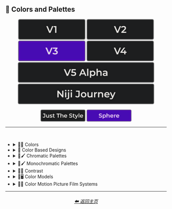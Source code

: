 <h2>🎨 Colors and Palettes</h2>

<div align="center">

[<img src="/Images/Repo_Parts/Buttons/Version_Buttons/button_version_V1_inactive.webp?raw=true" alt="MidJourney V1" height="64" />](/Pages/MJ_V1/Style_Pages/Sphere/Colors_and_Palettes.md)
[<img src="/Images/Repo_Parts/Buttons/Version_Buttons/button_version_V2_inactive.webp?raw=true" alt="MidJourney V2" height="64" />](/Pages/MJ_V2/Style_Pages/Sphere/Colors_and_Palettes.md)
[<img src="/Images/Repo_Parts/Buttons/Version_Buttons/button_version_V3_active.webp?raw=true" alt="MidJourney V3" height="64" />](/Pages/MJ_V3/Style_Pages/Sphere/Colors_and_Palettes.md)
[<img src="/Images/Repo_Parts/Buttons/Version_Buttons/button_version_V4_inactive.webp?raw=true" alt="MidJourney V4" height="64" />](/Pages/MJ_V4/Style_Pages/Just_The_Style/Colors_and_Palettes.md)
<br>
[<img src="/Images/Repo_Parts/Buttons/Version_Buttons/button_version_V5_Alpha_inactive_half.webp?raw=true" alt="MidJourney V5" height="64" />](/Pages/MJ_V5/Style_Pages/Just_The_Style/Colors_and_Palettes.md)
[<img src="/Images/Repo_Parts/Buttons/Version_Buttons/button_version_niji_inactive_half.webp?raw=true" alt="Niji Journey" height="64" />](/Pages/Niji_Journey/Style_Pages/Colors_and_Palettes.md)

[<img src="/Images/Repo_Parts/Buttons/Image_Type_Buttons/button_just_the_style_inactive.webp?raw=true" alt="Just The Style" width="140.5" />](/Pages/MJ_V3/Style_Pages/Just_The_Style/Colors_and_Palettes.md)
[<img src="/Images/Repo_Parts/Buttons/Image_Type_Buttons/button_sphere_active.webp?raw=true" alt="Sphere" width="140.5" />](/Pages/MJ_V3/Style_Pages/Sphere/Colors_and_Palettes.md)

</div>

<hr>
<br>


- <details><summary>🎨🔴 Colors</summary><p>

	- <details><summary>🎨🔴 Basic Colors</summary><p><div align="center">

		| White | Black | Brown |
		| :-: | :-: | :-: |
		| <img src="/Images/MJ_V3/MidJourney_Styles_(sphere)/Colors/Basic_Colors/sphere_White.webp?raw=true" width="256" /> | <img src="/Images/MJ_V3/MidJourney_Styles_(sphere)/Colors/Basic_Colors/sphere_Black.webp?raw=true" width="256" /> | <img src="/Images/MJ_V3/MidJourney_Styles_(sphere)/Colors/Basic_Colors/sphere_Brown.webp?raw=true" width="256" /> |
		
		<br>
		
		| Light-Gray | Gray | Dark-Gray |
		| :-: | :-: | :-: |
		| <img src="/Images/MJ_V3/MidJourney_Styles_(sphere)/Colors/Basic_Colors/sphere_Light-Gray.webp?raw=true" width="256" /> | <img src="/Images/MJ_V3/MidJourney_Styles_(sphere)/Colors/Basic_Colors/sphere_Gray.webp?raw=true" width="256" /> | <img src="/Images/MJ_V3/MidJourney_Styles_(sphere)/Colors/Basic_Colors/sphere_Dark-Gray.webp?raw=true" width="256" /> |
		
		<br>
		
		| Maroon | Red | Orange |
		| :-: | :-: | :-: |
		| <img src="/Images/MJ_V3/MidJourney_Styles_(sphere)/Colors/Basic_Colors/sphere_Maroon.webp?raw=true" width="256" /> | <img src="/Images/MJ_V3/MidJourney_Styles_(sphere)/Colors/Basic_Colors/sphere_Red.webp?raw=true" width="256" /> | <img src="/Images/MJ_V3/MidJourney_Styles_(sphere)/Colors/Basic_Colors/sphere_Orange.webp?raw=true" width="256" /> |
		
		<br>
		
		| Yellow | Lime | Green |
		| :-: | :-: | :-: |
		| <img src="/Images/MJ_V3/MidJourney_Styles_(sphere)/Colors/Basic_Colors/sphere_Yellow.webp?raw=true" width="256" /> | <img src="/Images/MJ_V3/MidJourney_Styles_(sphere)/Colors/Basic_Colors/sphere_Lime.webp?raw=true" width="256" /> | <img src="/Images/MJ_V3/MidJourney_Styles_(sphere)/Colors/Basic_Colors/sphere_Green.webp?raw=true" width="256" /> |

		<br>
		
		| Cyan | Teal | Blue |
		| :-: | :-: | :-: |
		| <img src="/Images/MJ_V3/MidJourney_Styles_(sphere)/Colors/Basic_Colors/sphere_Cyan.webp?raw=true" width="256" /> | <img src="/Images/MJ_V3/MidJourney_Styles_(sphere)/Colors/Basic_Colors/sphere_Teal.webp?raw=true" width="256" /> | <img src="/Images/MJ_V3/MidJourney_Styles_(sphere)/Colors/Basic_Colors/sphere_Blue.webp?raw=true" width="256" /> |
		
		<br>
		
		| Indigo | Purple | Violet |
		| :-: | :-: | :-: |
		| <img src="/Images/MJ_V3/MidJourney_Styles_(sphere)/Colors/Basic_Colors/sphere_Indigo.webp?raw=true" width="256" /> | <img src="/Images/MJ_V3/MidJourney_Styles_(sphere)/Colors/Basic_Colors/sphere_Purple.webp?raw=true" width="256" /> | <img src="/Images/MJ_V3/MidJourney_Styles_(sphere)/Colors/Basic_Colors/sphere_Violet.webp?raw=true" width="256" /> |
		
		<br>
		
		| Fuchsia | Magenta | Pink |
		| :-: | :-: | :-: |
		| <img src="/Images/MJ_V3/MidJourney_Styles_(sphere)/Colors/Basic_Colors/sphere_Fuchsia.webp?raw=true" width="256" /> | <img src="/Images/MJ_V3/MidJourney_Styles_(sphere)/Colors/Basic_Colors/sphere_Magenta.webp?raw=true" width="256" /> | <img src="/Images/MJ_V3/MidJourney_Styles_(sphere)/Colors/Basic_Colors/sphere_Pink.webp?raw=true" width="256" /> |

		</div></p></details>


	- <details><summary>🎨🔵 Extended Colors</summary><p><div align="center">

		| Tan | Beige |
		| :-: | :-: |
		| <img src="/Images/MJ_V3/MidJourney_Styles_(sphere)/Colors/Extended_Colors/sphere_Tan.webp?raw=true" width="256" /> | <img src="/Images/MJ_V3/MidJourney_Styles_(sphere)/Colors/Extended_Colors/sphere_Beige.webp?raw=true" width="256" /> |

		<br>

		| Blush | Scarlet |
		| :-: | :-: |
		| <img src="/Images/MJ_V3/MidJourney_Styles_(sphere)/Wave_14/sphere_Blush.webp?raw=true" width="256" /> | <img src="/Images/MJ_V3/MidJourney_Styles_(sphere)/Colors/Extended_Colors/sphere_Scarlet.webp?raw=true" width="256" /> |
		
		<br>
		
		| Olive-Green | Chartreuse |
		| :-: | :-: |
		| <img src="/Images/MJ_V3/MidJourney_Styles_(sphere)/Colors/Extended_Colors/sphere_Olive-Green.webp?raw=true" width="256" /> | <img src="/Images/MJ_V3/MidJourney_Styles_(sphere)/Colors/Extended_Colors/sphere_Chartreuse.webp?raw=true" width="256" /> |
		
		<br>
		
		| Turquoise | Aqua | Azure |
		| :-: | :-: | :-: |
		| <img src="/Images/MJ_V3/MidJourney_Styles_(sphere)/Colors/Extended_Colors/sphere_Turquoise.webp?raw=true" width="256" /> | <img src="/Images/MJ_V3/MidJourney_Styles_(sphere)/Colors/Extended_Colors/sphere_Aqua.webp?raw=true" width="256" /> | <img src="/Images/MJ_V3/MidJourney_Styles_(sphere)/Colors/Extended_Colors/sphere_Azure.webp?raw=true" width="256" /> |

		</div></p></details>


	- <details><summary>🎨⚫ Dark Variations</summary><p><div align="center">

		| Dark-White | Dark-Brown |
		| :-: | :-: |
		| <img src="/Images/MJ_V3/MidJourney_Styles_(sphere)/Colors/Dark_Colors/sphere_Dark-White.webp?raw=true" width="256" /> | <img src="/Images/MJ_V3/MidJourney_Styles_(sphere)/Colors/Dark_Colors/sphere_Dark-Brown.webp?raw=true" width="256" /> |
		
		<br>
		
		| Dark-Maroon | Dark-Red | Dark-Orange |
		| :-: | :-: | :-: |
		| <img src="/Images/MJ_V3/MidJourney_Styles_(sphere)/Colors/Dark_Colors/sphere_Dark-Maroon.webp?raw=true" width="256" /> | <img src="/Images/MJ_V3/MidJourney_Styles_(sphere)/Colors/Dark_Colors/sphere_Dark-Red.webp?raw=true" width="256" /> | <img src="/Images/MJ_V3/MidJourney_Styles_(sphere)/Colors/Dark_Colors/sphere_Dark-Orange.webp?raw=true" width="256" /> |
		
		<br>
		
		| Dark-Yellow | Dark-Lime | Dark-Green |
		| :-: | :-: | :-: |
		| <img src="/Images/MJ_V3/MidJourney_Styles_(sphere)/Colors/Dark_Colors/sphere_Dark-Yellow.webp?raw=true" width="256" /> | <img src="/Images/MJ_V3/MidJourney_Styles_(sphere)/Colors/Dark_Colors/sphere_Dark-Lime.webp?raw=true" width="256" /> | <img src="/Images/MJ_V3/MidJourney_Styles_(sphere)/Colors/Dark_Colors/sphere_Dark-Green.webp?raw=true" width="256" /> |

		<br>
		
		| Dark-Cyan | Dark-Blue |
		| :-: | :-: |
		| <img src="/Images/MJ_V3/MidJourney_Styles_(sphere)/Colors/Dark_Colors/sphere_Dark-Cyan.webp?raw=true" width="256" /> | <img src="/Images/MJ_V3/MidJourney_Styles_(sphere)/Colors/Dark_Colors/sphere_Dark-Blue.webp?raw=true" width="256" /> |
		
		<br>
		
		| Dark-Purple | Dark-Magenta | Dark-Pink |
		| :-: | :-: | :-: |
		| <img src="/Images/MJ_V3/MidJourney_Styles_(sphere)/Colors/Dark_Colors/sphere_Dark-Purple.webp?raw=true" width="256" /> | <img src="/Images/MJ_V3/MidJourney_Styles_(sphere)/Colors/Dark_Colors/sphere_Dark-Magenta.webp?raw=true" width="256" /> | <img src="/Images/MJ_V3/MidJourney_Styles_(sphere)/Colors/Dark_Colors/sphere_Dark-Pink.webp?raw=true" width="256" /> |

		</div></p></details>


	- <details><summary>🎨⚪ Light Variations</summary><p><div align="center">

		| Light-Black | Light-Brown |
		| :-: | :-: |
		| <img src="/Images/MJ_V3/MidJourney_Styles_(sphere)/Colors/Light_Colors/sphere_Light-Black.webp?raw=true" width="256" /> | <img src="/Images/MJ_V3/MidJourney_Styles_(sphere)/Colors/Light_Colors/sphere_Light-Brown.webp?raw=true" width="256" /> |
		
		<br>
		
		| Light-Maroon | Light-Red | Light-Orange |
		| :-: | :-: | :-: |
		| <img src="/Images/MJ_V3/MidJourney_Styles_(sphere)/Colors/Light_Colors/sphere_Light-Maroon.webp?raw=true" width="256" /> | <img src="/Images/MJ_V3/MidJourney_Styles_(sphere)/Colors/Light_Colors/sphere_Light-Red.webp?raw=true" width="256" /> | <img src="/Images/MJ_V3/MidJourney_Styles_(sphere)/Colors/Light_Colors/sphere_Light-Orange.webp?raw=true" width="256" /> |
		
		<br>
		
		| Light-Yellow | Light-Lime | Light-Green |
		| :-: | :-: | :-: |
		| <img src="/Images/MJ_V3/MidJourney_Styles_(sphere)/Colors/Light_Colors/sphere_Light-Yellow.webp?raw=true" width="256" /> | <img src="/Images/MJ_V3/MidJourney_Styles_(sphere)/Colors/Light_Colors/sphere_Light-Lime.webp?raw=true" width="256" /> | <img src="/Images/MJ_V3/MidJourney_Styles_(sphere)/Colors/Light_Colors/sphere_Light-Green.webp?raw=true" width="256" /> |
		
		<br>
		
		| Light-Cyan | Light-Blue |
		| :-: | :-: |
		| <img src="/Images/MJ_V3/MidJourney_Styles_(sphere)/Colors/Light_Colors/sphere_Light-Cyan.webp?raw=true" width="256" /> | <img src="/Images/MJ_V3/MidJourney_Styles_(sphere)/Colors/Light_Colors/sphere_Light-Blue.webp?raw=true" width="256" /> |
		
		<br>
		
		| Light-Purple | Light-Magenta | Light-Pink |
		| :-: | :-: | :-: |
		| <img src="/Images/MJ_V3/MidJourney_Styles_(sphere)/Colors/Light_Colors/sphere_Light-Purple.webp?raw=true" width="256" /> | <img src="/Images/MJ_V3/MidJourney_Styles_(sphere)/Colors/Light_Colors/sphere_Light-Magenta.webp?raw=true" width="256" /> | <img src="/Images/MJ_V3/MidJourney_Styles_(sphere)/Colors/Light_Colors/sphere_Light-Pink.webp?raw=true" width="256" /> |


		</div></p></details>


	- <details><summary>🎨🔶 Vivid Variations</summary><p><div align="center">

		| Vivid-Brown | Vivid-Maroon | Vivid-Red |
		| :-: | :-: | :-: |
		| <img src="/Images/MJ_V3/MidJourney_Styles_(sphere)/Colors/Vivid_Colors/sphere_Vivid-Brown.webp?raw=true" width="256" /> | <img src="/Images/MJ_V3/MidJourney_Styles_(sphere)/Colors/Vivid_Colors/sphere_Vivid-Maroon.webp?raw=true" width="256" /> | <img src="/Images/MJ_V3/MidJourney_Styles_(sphere)/Colors/Vivid_Colors/sphere_Vivid-Red.webp?raw=true" width="256" /> |
		
		<br>
		
		| Vivid-Orange | Vivid-Yellow | Vivid-Lime |
		| :-: | :-: | :-: |
		| <img src="/Images/MJ_V3/MidJourney_Styles_(sphere)/Colors/Vivid_Colors/sphere_Vivid-Orange.webp?raw=true" width="256" /> | <img src="/Images/MJ_V3/MidJourney_Styles_(sphere)/Colors/Vivid_Colors/sphere_Vivid-Yellow.webp?raw=true" width="256" /> | <img src="/Images/MJ_V3/MidJourney_Styles_(sphere)/Colors/Vivid_Colors/sphere_Vivid-Lime.webp?raw=true" width="256" /> |
		
		<br>
		
		| Vivid-Green | Vivid-Cyan | Vivid-Blue |
		| :-: | :-: | :-: |
		| <img src="/Images/MJ_V3/MidJourney_Styles_(sphere)/Colors/Vivid_Colors/sphere_Vivid-Green.webp?raw=true" width="256" /> | <img src="/Images/MJ_V3/MidJourney_Styles_(sphere)/Colors/Vivid_Colors/sphere_Vivid-Cyan.webp?raw=true" width="256" /> | <img src="/Images/MJ_V3/MidJourney_Styles_(sphere)/Colors/Vivid_Colors/sphere_Vivid-Blue.webp?raw=true" width="256" /> |
		
		<br>
		
		| Vivid-Purple | Vivid-Magenta | Vivid-Pink |
		| :-: | :-: | :-: |
		| <img src="/Images/MJ_V3/MidJourney_Styles_(sphere)/Colors/Vivid_Colors/sphere_Vivid-Purple.webp?raw=true" width="256" /> | <img src="/Images/MJ_V3/MidJourney_Styles_(sphere)/Colors/Vivid_Colors/sphere_Vivid-Magenta.webp?raw=true" width="256" /> | <img src="/Images/MJ_V3/MidJourney_Styles_(sphere)/Colors/Vivid_Colors/sphere_Vivid-Pink.webp?raw=true" width="256" /> |

		</div></p></details>

  </p></details>


- <details><summary>🎨 Color Based Designs</summary><p><div align="center">

	| Color | Colorized | Color Wheel |
	| :-: | :-: | :-: |
	| <img src="/Images/MJ_V3/MidJourney_Styles_(sphere)/Wave_13/sphere_Color.webp?raw=true" width="256" /> | <img src="/Images/MJ_V3/MidJourney_Styles_(sphere)/sphere_Colorized.webp?raw=true" width="256" /> | <img src="/Images/MJ_V3/MidJourney_Styles_(sphere)/Wave_9/sphere_Color_Wheel.webp?raw=true" width="256" /> |
	
	<br>

	| Hue | Tone | Value |
	| :-: | :-: | :-: |
	| <img src="/Images/MJ_V3/MidJourney_Styles_(sphere)/Wave_9/sphere_Hue.webp?raw=true" width="256" /> | <img src="/Images/MJ_V3/MidJourney_Styles_(sphere)/Wave_14/sphere_Tone.webp?raw=true" width="256" /> | <img src="/Images/MJ_V3/MidJourney_Styles_(sphere)/Wave_14/sphere_Value.webp?raw=true" width="256" /> |

	<br>

	| Gradient | Color Blend | False-Color |
	| :-: | :-: | :-: |
	| <img src="/Images/MJ_V3/MidJourney_Styles_(sphere)/sphere_Gradient.webp?raw=true" width="256" /> | <img src="/Images/MJ_V3/MidJourney_Styles_(sphere)/sphere_Color_Blend.webp?raw=true" width="256" /> | <img src="/Images/MJ_V3/MidJourney_Styles_(sphere)/sphere_False-Color.webp?raw=true" width="256" /> |

	<br>

	| Vibrance | Vibrant Colors | Vivid |
	| :-: | :-: | :-: |
	| <img src="/Images/MJ_V3/MidJourney_Styles_(sphere)/sphere_Vibrance.webp?raw=true" width="256" /> | <img src="/Images/MJ_V3/MidJourney_Styles_(sphere)/sphere_Vibrant_Colors.webp?raw=true" width="256" /> | <img src="/Images/MJ_V3/MidJourney_Styles_(sphere)/Wave_13/sphere_Vivid.webp?raw=true" width="256" /> |
	
	<br>
	
	| Bright Colors | Light Colors |
	| :-: | :-: |
	| <img src="/Images/MJ_V3/MidJourney_Styles_(sphere)/sphere_Bright_Colors.webp?raw=true" width="256" /> | <img src="/Images/MJ_V3/MidJourney_Styles_(sphere)/sphere_Light_Colors.webp?raw=true" width="256" /> |
	
	<br>
	
	| Dark Colors | Darkened |
	| :-: | :-: |
	| <img src="/Images/MJ_V3/MidJourney_Styles_(sphere)/sphere_Dark_Colors.webp?raw=true" width="256" /> | <img src="/Images/MJ_V3/MidJourney_Styles_(sphere)/Wave_11/sphere_Darkened.webp?raw=true" width="256" /> |

	<br>
	
	| Neutral | Dingy Colors |
	| :-: | :-: |
	| <img src="/Images/MJ_V3/MidJourney_Styles_(sphere)/sphere_Neutral.webp?raw=true" width="256" /> | <img src="/Images/MJ_V3/MidJourney_Styles_(sphere)/sphere_Dingy_Colors.webp?raw=true" width="256" /> |

	<br>
	
	| Spectrum | Pigment | Variegated |
	| :-: | :-: | :-: |
	| <img src="/Images/MJ_V3/MidJourney_Styles_(sphere)/sphere_Spectrum.webp?raw=true" width="256" /> | <img src="/Images/MJ_V3/MidJourney_Styles_(sphere)/Wave_9/sphere_Pigment.webp?raw=true" width="256" /> | <img src="/Images/MJ_V3/MidJourney_Styles_(sphere)/Wave_14/sphere_Variegated.webp?raw=true" width="256" /> |

	<br>

	| Pure | Purity |
	| :-: | :-: |
	| <img src="/Images/MJ_V3/MidJourney_Styles_(sphere)/Wave_9/sphere_Pure.webp?raw=true" width="256" /> | <img src="/Images/MJ_V3/MidJourney_Styles_(sphere)/sphere_Purity.webp?raw=true" width="256" /> |

	<br>
	
	| Faded Colors | Faded |
	| :-: | :-: |
	| <img src="/Images/MJ_V3/MidJourney_Styles_(sphere)/Wave_14/sphere_Faded_Colors.webp?raw=true" width="256" /> | <img src="/Images/MJ_V3/MidJourney_Styles_(sphere)/Wave_14/sphere_Faded.webp?raw=true" width="256" /> |

	<br>
	
	| Autochrome | EnChroma |
	| :-: | :-: |
	| <img src="/Images/MJ_V3/MidJourney_Styles_(sphere)/Wave_14/sphere_Autochrome.webp?raw=true" width="256" /> | <img src="/Images/MJ_V3/MidJourney_Styles_(sphere)/Wave_14/sphere_EnChroma.webp?raw=true" width="256" /> |

	<br>
	
	| Happy Colors | Exciting Colors | Gloomy Colors |
	| :-: | :-: | :-: |
	| <img src="/Images/MJ_V3/MidJourney_Styles_(sphere)/sphere_Happy_Colors.webp?raw=true" width="256" /> | <img src="/Images/MJ_V3/MidJourney_Styles_(sphere)/sphere_Exciting_Colors.webp?raw=true" width="256" /> | <img src="/Images/MJ_V3/MidJourney_Styles_(sphere)/sphere_Gloomy_Colors.webp?raw=true" width="256" /> |
	
	<br>
	
	| Single Color | Double Colors | Dual Colors |
	| :-: | :-: | :-: |
	| <img src="/Images/MJ_V3/MidJourney_Styles_(sphere)/sphere_Single_Color.webp?raw=true" width="256" /> | <img src="/Images/MJ_V3/MidJourney_Styles_(sphere)/sphere_Double_Colors.webp?raw=true" width="256" /> | <img src="/Images/MJ_V3/MidJourney_Styles_(sphere)/sphere_Dual_Colors.webp?raw=true" width="256" /> |
	
	<br>
	
	| Triple Colors | Quadruple Colors | Quintuple Colors |
	| :-: | :-: | :-: |
	| <img src="/Images/MJ_V3/MidJourney_Styles_(sphere)/sphere_Triple_Colors.webp?raw=true" width="256" /> | <img src="/Images/MJ_V3/MidJourney_Styles_(sphere)/sphere_Quadruple_Colors.webp?raw=true" width="256" /> | <img src="/Images/MJ_V3/MidJourney_Styles_(sphere)/sphere_Quintuple_Colors.webp?raw=true" width="256" /> |
	
	<br>
	
	| Hextuple Colors | Septuple Colors | Octuple Colors |
	| :-: | :-: | :-: |
	| <img src="/Images/MJ_V3/MidJourney_Styles_(sphere)/sphere_Hextuple_Colors.webp?raw=true" width="256" /> | <img src="/Images/MJ_V3/MidJourney_Styles_(sphere)/sphere_Septuple_Colors.webp?raw=true" width="256" /> | <img src="/Images/MJ_V3/MidJourney_Styles_(sphere)/sphere_Octuple_Colors.webp?raw=true" width="256" /> |
	
	<br>
	
	| Infinituple Colors |
	| :-: |
	| <img src="/Images/MJ_V3/MidJourney_Styles_(sphere)/sphere_Infinituple_Colors.webp?raw=true" width="256" /> |

  </p></details>


- <details><summary>🎨🖌 Chromatic Palettes</summary><p><div align="center">

	| Palette | Color Palette |
	| :-: | :-: |
	| <img src="/Images/MJ_V3/MidJourney_Styles_(sphere)/Wave_13/sphere_Palette.webp?raw=true" width="256" /> | <img src="/Images/MJ_V3/MidJourney_Styles_(sphere)/Wave_13/sphere_Color_Palette.webp?raw=true" width="256" /> |

	<br>

	| Warm Color Palette | Cool Color Palette | Inverted Colors |
	| :-: | :-: | :-: |
	| <img src="/Images/MJ_V3/MidJourney_Styles_(sphere)/sphere_Warm_Color_Palette.webp?raw=true" width="256" /> | <img src="/Images/MJ_V3/MidJourney_Styles_(sphere)/sphere_Cool_Color_Palette.webp?raw=true" width="256" /> | <img src="/Images/MJ_V3/MidJourney_Styles_(sphere)/sphere_Inverted_Colors.webp?raw=true" width="256" /> |
	
	<br>
	
	| Colorful | Multicolored | Rainbow |
	| :-: | :-: | :-: |
	| <img src="/Images/MJ_V3/MidJourney_Styles_(sphere)/sphere_Colorful.webp?raw=true" width="256" /> | <img src="/Images/MJ_V3/MidJourney_Styles_(sphere)/Wave_12/sphere_Multicolored.webp?raw=true" width="256" /> | <img src="/Images/MJ_V3/MidJourney_Styles_(sphere)/sphere_Rainbow.webp?raw=true" width="256" /> |

	<br>

	| Spectral Color |
	| :-: |
	| <img src="/Images/MJ_V3/MidJourney_Styles_(sphere)/sphere_Spectral_Color.webp?raw=true" width="256" /> |
	
	<br>
	
	| Vibrant |
	| :-: |
	| <img src="/Images/MJ_V3/MidJourney_Styles_(sphere)/Wave_11/sphere_Vibrant.webp?raw=true" width="256" /> |

	<br>
	
	| Chroma | Dichromatism | Tetrachromacy |
	| :-: | :-: | :-: |
	| <img src="/Images/MJ_V3/MidJourney_Styles_(sphere)/sphere_Chroma.webp?raw=true" width="256" /> | <img src="/Images/MJ_V3/MidJourney_Styles_(sphere)/sphere_Dichromatism.webp?raw=true" width="256" /> | <img src="/Images/MJ_V3/MidJourney_Styles_(sphere)/sphere_Tetrachromacy.webp?raw=true" width="256" /> |
	
	<br>

	| Saturated | High Saturation | Low Saturation |
	| :-: | :-: | :-: |
	| <img src="/Images/MJ_V3/MidJourney_Styles_(sphere)/sphere_Saturated.webp?raw=true" width="256" /> | <img src="/Images/MJ_V3/MidJourney_Styles_(sphere)/Wave_10/sphere_High_Saturation.webp?raw=true" width="256" /> | <img src="/Images/MJ_V3/MidJourney_Styles_(sphere)/Wave_10/sphere_Low_Saturation.webp?raw=true" width="256" /> |

	<br>

	| Neon | Electric Colors |
	| :-: | :-: |
	| <img src="/Images/MJ_V3/MidJourney_Styles_(sphere)/sphere_Neon.webp?raw=true" width="256" /> | <img src="/Images/MJ_V3/MidJourney_Styles_(sphere)/sphere_Electric_Colors.webp?raw=true" width="256" /> |

	<br>
	
	| Complimentary-Colors | Split-Complementary-Colors | Supplementary-Colors |
	| :-: | :-: | :-: |
	| <img src="/Images/MJ_V3/MidJourney_Styles_(sphere)/sphere_Complimentary-Colors.webp?raw=true" width="256" /> | <img src="/Images/MJ_V3/MidJourney_Styles_(sphere)/sphere_Split-Complementary-Colors.webp?raw=true" width="256" /> | <img src="/Images/MJ_V3/MidJourney_Styles_(sphere)/sphere_Supplementary-Colors.webp?raw=true" width="256" /> |
	
	<br>
	
	| Analogous-Colors | Triadic-Colors | Tetradic-Colors |
	| :-: | :-: | :-: |
	| <img src="/Images/MJ_V3/MidJourney_Styles_(sphere)/sphere_Analogous-Colors.webp?raw=true" width="256" /> | <img src="/Images/MJ_V3/MidJourney_Styles_(sphere)/sphere_Triadic-Colors.webp?raw=true" width="256" /> | <img src="/Images/MJ_V3/MidJourney_Styles_(sphere)/sphere_Tetradic-Colors.webp?raw=true" width="256" /> |
	
	<br>
	
	| Polychromatic-Colors | Tonal Colors |
	| :-: | :-: |
	| <img src="/Images/MJ_V3/MidJourney_Styles_(sphere)/sphere_Polychromatic-Colors.webp?raw=true" width="256" /> | <img src="/Images/MJ_V3/MidJourney_Styles_(sphere)/sphere_Tonal_Colors.webp?raw=true" width="256" /> |

	<br>
	
	| Light | Light Mode |
	| :-: | :-: |
	| <img src="/Images/MJ_V3/MidJourney_Styles_(sphere)/sphere_Light.webp?raw=true" width="256" /> | <img src="/Images/MJ_V3/MidJourney_Styles_(sphere)/sphere_Light_Mode.webp?raw=true" width="256" /> |

	<br>
	
	| Dark | Dark Mode |
	| :-: | :-: |
	| <img src="/Images/MJ_V3/MidJourney_Styles_(sphere)/sphere_Dark.webp?raw=true" width="256" /> | <img src="/Images/MJ_V3/MidJourney_Styles_(sphere)/sphere_Dark_Mode.webp?raw=true" width="256" /> |

	<br>
	
	| Tones of Black | Tones of Black in Background | Light Blue Background |
	| :-: | :-: | :-: |
	| <img src="/Images/MJ_V3/MidJourney_Styles_(sphere)/sphere_Tones_of_Black.webp?raw=true" width="256" /> | <img src="/Images/MJ_V3/MidJourney_Styles_(sphere)/sphere_Tones_of_Black_in_Background.webp?raw=true" width="256" /> | <img src="/Images/MJ_V3/MidJourney_Styles_(sphere)/sphere_Light_Blue_Background.webp?raw=true" width="256" /> |

	<br>
	
	| Light Blue Foreground |
	| :-: |
	| <img src="/Images/MJ_V3/MidJourney_Styles_(sphere)/sphere_Light_Blue_Foreground.webp?raw=true" width="256" /> |

  </div></p></details>


- <details><summary>🎨🖌 Monochromatic Palettes</summary><p><div align="center">

	| Monochromatic | Monochrome | Black and White |
	| :-: | :-: | :-: |
	| <img src="/Images/MJ_V3/MidJourney_Styles_(sphere)/Wave_13/sphere_Monochromatic.webp?raw=true" width="256" /> | <img src="/Images/MJ_V3/MidJourney_Styles_(sphere)/sphere_Monochrome.webp?raw=true" width="256" /> | <img src="/Images/MJ_V3/MidJourney_Styles_(sphere)/sphere_Black_and_White.webp?raw=true" width="256" /> |
	
	<br>
	
	| Desaturated | Sepia |
	| :-: | :-: |
	| <img src="/Images/MJ_V3/MidJourney_Styles_(sphere)/sphere_Desaturated.webp?raw=true" width="256" /> | <img src="/Images/MJ_V3/MidJourney_Styles_(sphere)/sphere_Sepia.webp?raw=true" width="256" /> |

	<br>
	
	| Cyanopsia | Chloropsia | Erythropsia |
	| :-: | :-: | :-: |
	| <img src="/Images/MJ_V3/MidJourney_Styles_(sphere)/Wave_11/sphere_Cyanopsia.webp?raw=true" width="256" /> | <img src="/Images/MJ_V3/MidJourney_Styles_(sphere)/sphere_Chloropsia.webp?raw=true" width="256" /> | <img src="/Images/MJ_V3/MidJourney_Styles_(sphere)/sphere_Erythropsia.webp?raw=true" width="256" /> |

	<br>
	
	| Dyschromatopsia | Chromatopsia | Hyperchromatopsia |
	| :-: | :-: | :-: |
	| <img src="/Images/MJ_V3/MidJourney_Styles_(sphere)/sphere_Dyschromatopsia.webp?raw=true" width="256" /> | <img src="/Images/MJ_V3/MidJourney_Styles_(sphere)/sphere_Chromatopsia.webp?raw=true" width="256" /> | <img src="/Images/MJ_V3/MidJourney_Styles_(sphere)/sphere_Hyperchromatopsia.webp?raw=true" width="256" /> |

	</div></p></details>


- <details><summary>🎨🔲 Contrast</summary><p><div align="center">

	| Contrast |
	| :-: |
	| <img src="/Images/MJ_V3/MidJourney_Styles_(sphere)/Wave_13/sphere_Contrast.webp?raw=true" width="256" /> |
	
	<br>

	| High Contrast | Low Contrast |
	| :-: | :-: |
	| <img src="/Images/MJ_V3/MidJourney_Styles_(sphere)/sphere_High_Contrast.webp?raw=true" width="256" /> | <img src="/Images/MJ_V3/MidJourney_Styles_(sphere)/sphere_Low_Contrast.webp?raw=true" width="256" /> | 

	</div></p></details>


- <details><summary>🎨🖥 Color Models</summary><p><div align="center">

	| Color Model |
	| :-: |
	| <img src="/Images/MJ_V3/MidJourney_Styles_(sphere)/Wave_13/sphere_Color_Model.webp?raw=true" width="256" /> |
	
	<br>

	| RGB | scRGB | CMYK |
	| :-: | :-: | :-: |
	| <img src="/Images/MJ_V3/MidJourney_Styles_(sphere)/sphere_RGB.webp?raw=true" width="256" /> | <img src="/Images/MJ_V3/MidJourney_Styles_(sphere)/sphere_scRGB.webp?raw=true" width="256" /> | <img src="/Images/MJ_V3/MidJourney_Styles_(sphere)/sphere_CMYK.webp?raw=true" width="256" /> |
	
	<br>

	| HSV | HSL | HCL |
	| :-: | :-: | :-: |
	| <img src="/Images/MJ_V3/MidJourney_Styles_(sphere)/sphere_HSV.webp?raw=true" width="256" /> | <img src="/Images/MJ_V3/MidJourney_Styles_(sphere)/sphere_HSL.webp?raw=true" width="256" /> | <img src="/Images/MJ_V3/MidJourney_Styles_(sphere)/sphere_HCL.webp?raw=true" width="256" /> |
	
	<br>

	| VGA | EGA | CGA |
	| :-: | :-: | :-: |
	| <img src="/Images/MJ_V3/MidJourney_Styles_(sphere)/sphere_VGA.webp?raw=true" width="256" /> | <img src="/Images/MJ_V3/MidJourney_Styles_(sphere)/sphere_EGA.webp?raw=true" width="256" /> | <img src="/Images/MJ_V3/MidJourney_Styles_(sphere)/sphere_CGA.webp?raw=true" width="256" /> | 
	
	<br>
	
	| HDR | sRGB | DCI-P3 |
	| :-: | :-: | :-: |
	| <img src="/Images/MJ_V3/MidJourney_Styles_(sphere)/sphere_HDR.webp?raw=true" width="256" /> | <img src="/Images/MJ_V3/MidJourney_Styles_(sphere)/sphere_sRGB.webp?raw=true" width="256" /> | <img src="/Images/MJ_V3/MidJourney_Styles_(sphere)/sphere_DCI-P3.webp?raw=true" width="256" /> |
	
	<br>
	
	| Adobe RGB | ProPhoto RGB | Pantone |
	| :-: | :-: | :-: |
	| <img src="/Images/MJ_V3/MidJourney_Styles_(sphere)/sphere_Adobe_RGB.webp?raw=true" width="256" /> | <img src="/Images/MJ_V3/MidJourney_Styles_(sphere)/sphere_ProPhoto_RGB.webp?raw=true" width="256" /> | <img src="/Images/MJ_V3/MidJourney_Styles_(sphere)/sphere_Pantone.webp?raw=true" width="256" /> |

	<br>
	
	| YCbCr | YPbPr | Coloroid |
	| :-: | :-: | :-: |
	| <img src="/Images/MJ_V3/MidJourney_Styles_(sphere)/sphere_YCbCr.webp?raw=true" width="256" /> | <img src="/Images/MJ_V3/MidJourney_Styles_(sphere)/sphere_YPbPr.webp?raw=true" width="256" /> | <img src="/Images/MJ_V3/MidJourney_Styles_(sphere)/sphere_Coloroid.webp?raw=true" width="256" /> |

	</div></p></details>


- <details><summary>🎨🎥 Color Motion Picture Film Systems</summary><p><div align="center">

	| Technicolor | Kinemacolor |
	| :-: | :-: |
	| <img src="/Images/MJ_V3/MidJourney_Styles_(sphere)/sphere_Technicolor.webp?raw=true" width="256" /> | <img src="/Images/MJ_V3/MidJourney_Styles_(sphere)/sphere_Kinemacolor.webp?raw=true" width="256" /> | 
	
	<br>
	
	| Kodachrome | Cinecolor | Agfacolor |
	| :-: | :-: | :-: |
	| <img src="/Images/MJ_V3/MidJourney_Styles_(sphere)/sphere_Kodachrome.webp?raw=true" width="256" /> | <img src="/Images/MJ_V3/MidJourney_Styles_(sphere)/sphere_Cinecolor.webp?raw=true" width="256" /> | <img src="/Images/MJ_V3/MidJourney_Styles_(sphere)/sphere_Agfacolor.webp?raw=true" width="256" /> | 

	</div></p></details>


<hr><!--------------->
<div align="center">
<h6><a href="/README.md">⬅ 返回主页</a></h6>
</div>